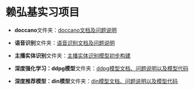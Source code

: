 # 赖弘基实习项目

- **doccano**文件夹：[doccano文档及问题说明](./doccano)

- **语音识别**文件夹：[语音识别文档及问题说明](./语音识别)

- **主播实体识别**文件夹：[主播实体识别模型初步构建](./主播实体识别)

- **深度强化学习：ddpg模型**文件夹：[ddpg模型文档、问题说明以及模型代码](./深度强化学习：ddpg模型)

- **深度推荐模型：din模型**文件夹：[din模型文档、问题说明以及模型代码](./深度推荐模型：din模型)

